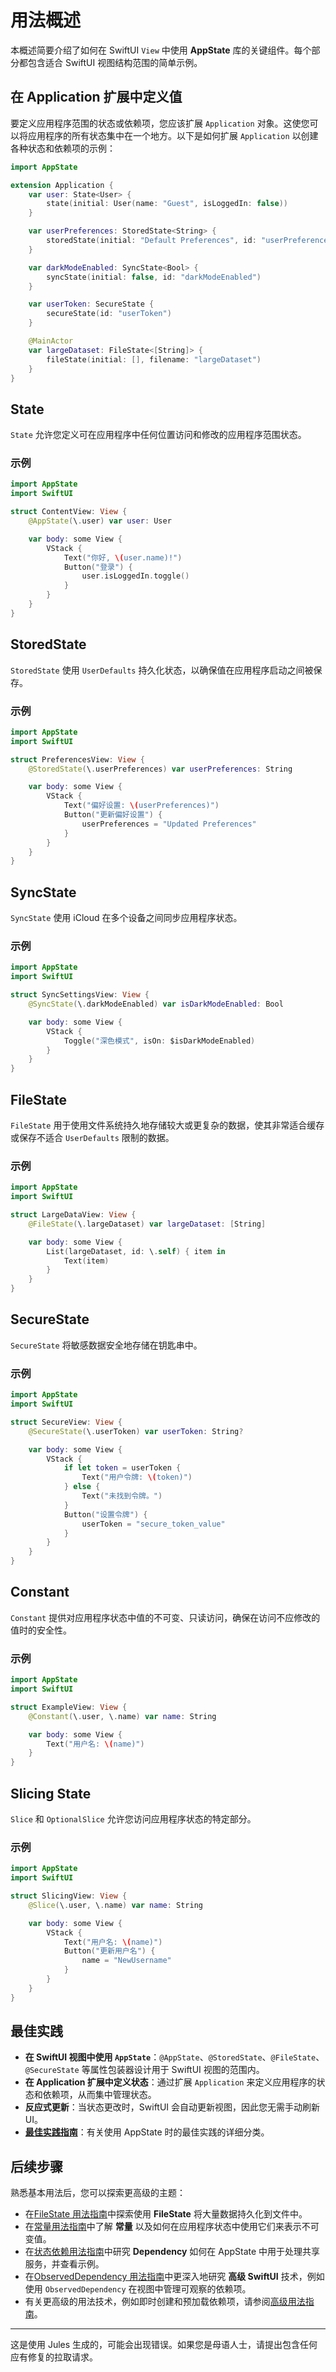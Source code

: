 # 用法概述

本概述简要介绍了如何在 SwiftUI `View` 中使用 **AppState** 库的关键组件。每个部分都包含适合 SwiftUI 视图结构范围的简单示例。

## 在 Application 扩展中定义值

要定义应用程序范围的状态或依赖项，您应该扩展 `Application` 对象。这使您可以将应用程序的所有状态集中在一个地方。以下是如何扩展 `Application` 以创建各种状态和依赖项的示例：

```swift
import AppState

extension Application {
    var user: State<User> {
        state(initial: User(name: "Guest", isLoggedIn: false))
    }

    var userPreferences: StoredState<String> {
        storedState(initial: "Default Preferences", id: "userPreferences")
    }

    var darkModeEnabled: SyncState<Bool> {
        syncState(initial: false, id: "darkModeEnabled")
    }

    var userToken: SecureState {
        secureState(id: "userToken")
    }

    @MainActor
    var largeDataset: FileState<[String]> {
        fileState(initial: [], filename: "largeDataset")
    }
}
```

## State

`State` 允许您定义可在应用程序中任何位置访问和修改的应用程序范围状态。

### 示例

```swift
import AppState
import SwiftUI

struct ContentView: View {
    @AppState(\.user) var user: User

    var body: some View {
        VStack {
            Text("你好, \(user.name)!")
            Button("登录") {
                user.isLoggedIn.toggle()
            }
        }
    }
}
```

## StoredState

`StoredState` 使用 `UserDefaults` 持久化状态，以确保值在应用程序启动之间被保存。

### 示例

```swift
import AppState
import SwiftUI

struct PreferencesView: View {
    @StoredState(\.userPreferences) var userPreferences: String

    var body: some View {
        VStack {
            Text("偏好设置: \(userPreferences)")
            Button("更新偏好设置") {
                userPreferences = "Updated Preferences"
            }
        }
    }
}
```

## SyncState

`SyncState` 使用 iCloud 在多个设备之间同步应用程序状态。

### 示例

```swift
import AppState
import SwiftUI

struct SyncSettingsView: View {
    @SyncState(\.darkModeEnabled) var isDarkModeEnabled: Bool

    var body: some View {
        VStack {
            Toggle("深色模式", isOn: $isDarkModeEnabled)
        }
    }
}
```

## FileState

`FileState` 用于使用文件系统持久地存储较大或更复杂的数据，使其非常适合缓存或保存不适合 `UserDefaults` 限制的数据。

### 示例

```swift
import AppState
import SwiftUI

struct LargeDataView: View {
    @FileState(\.largeDataset) var largeDataset: [String]

    var body: some View {
        List(largeDataset, id: \.self) { item in
            Text(item)
        }
    }
}
```

## SecureState

`SecureState` 将敏感数据安全地存储在钥匙串中。

### 示例

```swift
import AppState
import SwiftUI

struct SecureView: View {
    @SecureState(\.userToken) var userToken: String?

    var body: some View {
        VStack {
            if let token = userToken {
                Text("用户令牌: \(token)")
            } else {
                Text("未找到令牌。")
            }
            Button("设置令牌") {
                userToken = "secure_token_value"
            }
        }
    }
}
```

## Constant

`Constant` 提供对应用程序状态中值的不可变、只读访问，确保在访问不应修改的值时的安全性。

### 示例

```swift
import AppState
import SwiftUI

struct ExampleView: View {
    @Constant(\.user, \.name) var name: String

    var body: some View {
        Text("用户名: \(name)")
    }
}
```

## Slicing State

`Slice` 和 `OptionalSlice` 允许您访问应用程序状态的特定部分。

### 示例

```swift
import AppState
import SwiftUI

struct SlicingView: View {
    @Slice(\.user, \.name) var name: String

    var body: some View {
        VStack {
            Text("用户名: \(name)")
            Button("更新用户名") {
                name = "NewUsername"
            }
        }
    }
}
```

## 最佳实践

- **在 SwiftUI 视图中使用 `AppState`**：`@AppState`、`@StoredState`、`@FileState`、`@SecureState` 等属性包装器设计用于 SwiftUI 视图的范围内。
- **在 Application 扩展中定义状态**：通过扩展 `Application` 来定义应用程序的状态和依赖项，从而集中管理状态。
- **反应式更新**：当状态更改时，SwiftUI 会自动更新视图，因此您无需手动刷新 UI。
- **[最佳实践指南](best-practices.md)**：有关使用 AppState 时的最佳实践的详细分类。

## 后续步骤

熟悉基本用法后，您可以探索更高级的主题：

- 在[FileState 用法指南](usage-filestate.md)中探索使用 **FileState** 将大量数据持久化到文件中。
- 在[常量用法指南](usage-constant.md)中了解 **常量** 以及如何在应用程序状态中使用它们来表示不可变值。
- 在[状态依赖用法指南](usage-state-dependency.md)中研究 **Dependency** 如何在 AppState 中用于处理共享服务，并查看示例。
- 在[ObservedDependency 用法指南](usage-observeddependency.md)中更深入地研究 **高级 SwiftUI** 技术，例如使用 `ObservedDependency` 在视图中管理可观察的依赖项。
- 有关更高级的用法技术，例如即时创建和预加载依赖项，请参阅[高级用法指南](advanced-usage.md)。

---
这是使用 Jules 生成的，可能会出现错误。如果您是母语人士，请提出包含任何应有修复的拉取请求。
